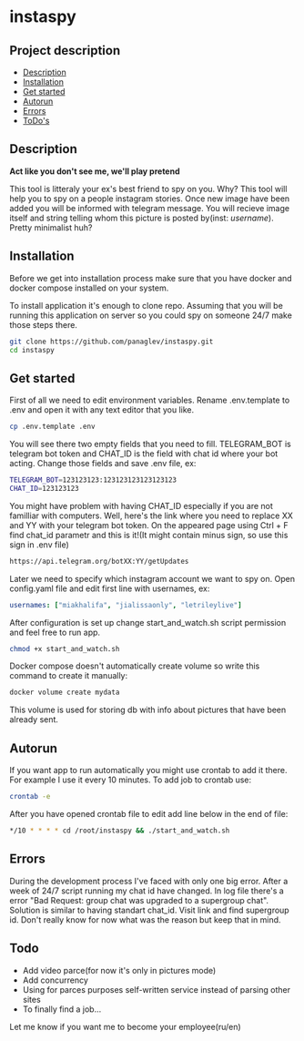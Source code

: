# instaspy

## Project description
- [Description](#description)
- [Installation](#installation)
- [Get started](#Get-started)
- [Autorun](#autorun)
- [Errors](#errors)
- [ToDo's](#todo)

## Description

**Act like you don't see me, we'll play pretend**  

This tool is litteraly your ex's best friend to spy on you. Why? This tool will help you to spy on a people instagram stories. Once new image have been added you will be informed with telegram message. You will recieve image itself and string telling whom this picture is posted by(inst: *username*). Pretty minimalist huh?

## Installation 
Before we get into installation process make sure that you have docker and docker compose installed on your system.

To install application it's enough to clone repo. Assuming that you will be running this application on server so you could spy on someone 24/7 make those steps there.
```bash
git clone https://github.com/panaglev/instaspy.git
cd instaspy
```

## Get started
First of all we need to edit environment variables. Rename .env.template to .env and open it with any text editor that you like.
```bash
cp .env.template .env
```
You will see there two empty fields that you need to fill. TELEGRAM_BOT is telegram bot token and CHAT_ID is the field with chat id where your bot acting. Change those fields and save .env file, ex:
```bash
TELEGRAM_BOT=123123123:123123123123123123
CHAT_ID=123123123
```
You might have problem with having CHAT_ID especially if you are not familliar with computers. Well, here's the link where you need to replace XX and YY with your telegram bot token. On the appeared page using Ctrl + F find chat_id parametr and this is it!(It might contain minus sign, so use this sign in .env file)
```bash
https://api.telegram.org/botXX:YY/getUpdates
```
Later we need to specify which instagram account we want to spy on. Open config.yaml file and edit first line with usernames, ex:
```yaml
usernames: ["miakhalifa", "jialissaonly", "letrileylive"]
```
After configuration is set up change start_and_watch.sh script permission and feel free to run app.
```bash
chmod +x start_and_watch.sh
```
Docker compose doesn't automatically create volume so write this command to create it manually:
```bash
docker volume create mydata
```
This volume is used for storing db with info about pictures that have been already sent.

## Autorun
If you want app to run automatically you might use crontab to add it there. For example I use it every 10 minutes. To add job to crontab use:
```bash
crontab -e
```
After you have opened crontab file to edit add line below in the end of file:
```bash
*/10 * * * * cd /root/instaspy && ./start_and_watch.sh
```

## Errors
During the development process I've faced with only one big error. After a week of 24/7 script running my chat id have changed. In log file there's a error "Bad Request: group chat was upgraded to a supergroup chat". Solution is similar to having standart chat_id. Visit link and find supergroup id. Don't really know for now what was the reason but keep that in mind.

## Todo
- Add video parce(for now it's only in pictures mode)
- Add concurrency
- Using for parces purposes self-written service instead of parsing other sites
- To finally find a job...

Let me know if you want me to become your employee(ru/en) 